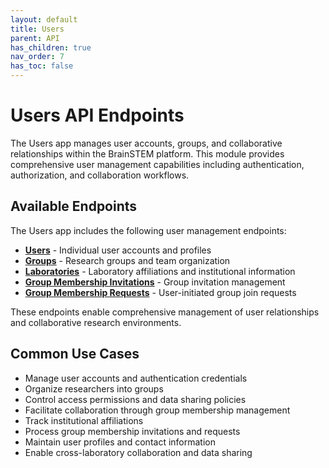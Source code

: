 ```yaml
---
layout: default
title: Users
parent: API
has_children: true
nav_order: 7
has_toc: false
---
```

# Users API Endpoints

The Users app manages user accounts, groups, and collaborative relationships within the BrainSTEM platform. This module provides comprehensive user management capabilities including authentication, authorization, and collaboration workflows.

## Available Endpoints

The Users app includes the following user management endpoints:

- **[Users](/api/users/user/)** - Individual user accounts and profiles
- **[Groups](/api/users/group/)** - Research groups and team organization
- **[Laboratories](/api/users/laboratory/)** - Laboratory affiliations and institutional information
- **[Group Membership Invitations](/api/users/group_membership_invitation/)** - Group invitation management
- **[Group Membership Requests](/api/users/group_membership_request/)** - User-initiated group join requests

These endpoints enable comprehensive management of user relationships and collaborative research environments.

## Common Use Cases

- Manage user accounts and authentication credentials
- Organize researchers into groups
- Control access permissions and data sharing policies
- Facilitate collaboration through group membership management
- Track institutional affiliations
- Process group membership invitations and requests
- Maintain user profiles and contact information
- Enable cross-laboratory collaboration and data sharing
